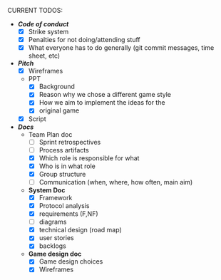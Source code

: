 CURRENT TODOS:
- ***Code of conduct***
  - [X] Strike system
  - [X] Penalties for not doing/attending stuff
  - [X] What everyone has to do generally (git commit messages, time sheet, etc)
- ***Pitch***
  - [X] Wireframes
  - PPT
    - [X] Background
    - [X] Reason why we chose a different game style
    - [X] How we aim to implement the ideas for the
    - [X] original game
  - [X] Script
- ***Docs***
  - Team Plan doc
    - [ ] Sprint retrospectives
    - [ ] Process artifacts
    - [X] Which role is responsible for what
    - [X] Who is in what role
    - [X] Group structure
    - [ ] Communication (when, where, how often, main aim)
  - **System Doc**
    - [X] Framework
    - [X] Protocol analysis
    - [X] requirements (F,NF)
    - [ ] diagrams
    - [X] technical design (road map)
    - [X] user stories
    - [X] backlogs
  - **Game design doc**
    - [X] Game design choices
    - [X] Wireframes